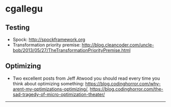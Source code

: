 # cgallegu

## Testing
- Spock: http://spockframework.org
- Transformation priority premise: http://blog.cleancoder.com/uncle-bob/2013/05/27/TheTransformationPriorityPremise.html

## Optimizing
- Two excellent posts from Jeff Atwood you should read every time you think about optimizing something: https://blog.codinghorror.com/why-arent-my-optimizations-optimizing/, https://blog.codinghorror.com/the-sad-tragedy-of-micro-optimization-theater/

---

